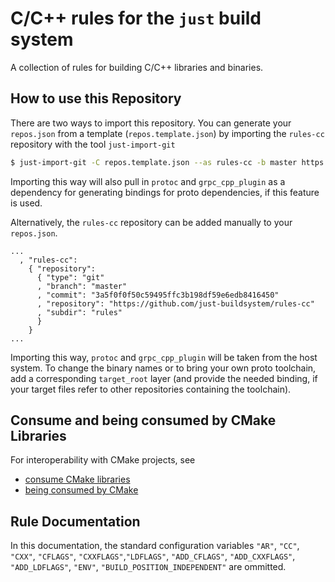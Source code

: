 # C/C++ rules for the `just` build system

A collection of rules for building C/C++ libraries and binaries.

## How to use this Repository

There are two ways to import this repository. You can generate your
`repos.json` from a template (`repos.template.json`) by importing
the `rules-cc` repository with the tool `just-import-git`

~~~sh
$ just-import-git -C repos.template.json --as rules-cc -b master https://github.com/just-buildsystem/rules-cc > repos.json
~~~

Importing this way will also pull in `protoc` and `grpc_cpp_plugin`
as a dependency for generating bindings for proto dependencies, if
this feature is used.

Alternatively, the `rules-cc` repository can be added manually to
your `repos.json`.

~~~jsonc
...
  , "rules-cc":
    { "repository":
      { "type": "git"
      , "branch": "master"
      , "commit": "3a5f0f0f50c59495ffc3b198df59e6edb8416450"
      , "repository": "https://github.com/just-buildsystem/rules-cc"
      , "subdir": "rules"
      }
    }
...
~~~

Importing this way, `protoc` and `grpc_cpp_plugin` will be taken
from the host system. To change the binary names or to bring your
own proto toolchain, add a corresponding `target_root` layer (and
provide the needed binding, if your target files refer to other
repositories containing the toolchain).

## Consume and being consumed by CMake Libraries

For interoperability with CMake projects, see

- [consume CMake libraries](./doc/consume-cmake-libraries.md)
- [being consumed by CMake](./doc/being-consumed-by-cmake.md)

## Rule Documentation

In this documentation, the standard configuration variables
`"AR"`, `"CC"`, `"CXX"`, `"CFLAGS"`, `"CXXFLAGS"`,`"LDFLAGS"`,
`"ADD_CFLAGS"`, `"ADD_CXXFLAGS"`, `"ADD_LDFLAGS"`, `"ENV"`,
`"BUILD_POSITION_INDEPENDENT"` are ommitted.

